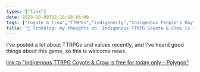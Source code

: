```yaml
---
types: ["link"]
date: 2023-10-09T12:16:18-04:00
tags: ["Coyote & Crow","TTRPGs","indigeneity","Indigenous People's Day"]
title: "🔗 linkblog: my thoughts on 'Indigenous TTRPG Coyote & Crow is free for today only - Polygon'"
---
```

I've posted a lot about TTRPGs and values recently, and I've heard good things about this game, so this is welcome news.

[link to "Indigenous TTRPG Coyote & Crow is free for today only - Polygon"](https://www.polygon.com/deals/2023/10/9/23906737/ttrpg-tabletop-game-coyote-crow-free-indigenous-peoples-day)
